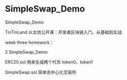 # SimpleSwap_Demo

SimpleSwap_Demo

TinTinLand 以太坊公开课：开发者区块链入门，从基础到实战

week three homework：

2 SimpleSwap_Demo


ERC20.sol 用来生成两个代币 token0，token1


SimpleSwap.sol 简单去中心化交易所

